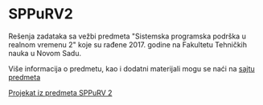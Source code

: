# SPPuRV2

Rešenja zadataka sa vežbi predmeta "Sistemska programska podrška u realnom vremenu 2" koje su rađene 2017. godine na Fakultetu Tehničkih nauka u Novom Sadu.   

Više informacija o predmetu, kao i dodatni materijali mogu se naći na [sajtu predmeta](http://www.rt-rk.uns.ac.rs/predmeti/e2/sppurv-2-sistemska-programska-podr%C5%A1ka-u-realnom-vremenu-2)

[Projekat iz predmeta SPPuRV 2](http://github.com/randomCharacter/nunchuk)
